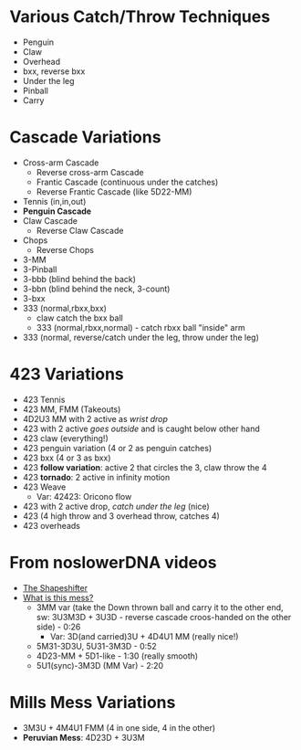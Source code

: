 # Various Catch/Throw Techniques

- Penguin
- Claw
- Overhead
- bxx, reverse bxx
- Under the leg
- Pinball
- Carry

# Cascade Variations

- Cross-arm Cascade
  - Reverse cross-arm Cascade
  - Frantic Cascade (continuous under the catches)
  - Reverse Frantic Cascade (like 5D22-MM)
- Tennis (in,in,out)
- **Penguin Cascade**
- Claw Cascade
  - Reverse Claw Cascade
- Chops
  - Reverse Chops
- 3-MM
- 3-Pinball
- 3-bbb (blind behind the back)
- 3-bbn (blind behind the neck, 3-count)
- 3-bxx
- 333 (normal,rbxx,bxx)
  - claw catch the bxx ball
  - 333 (normal,rbxx,normal) - catch rbxx ball "inside" arm
- 333 (normal, reverse/catch under the leg, throw under the leg)

# 423 Variations

- 423 Tennis
- 423 MM, FMM (Takeouts)
- 4D2U3 MM with 2 active as *wrist drop*
- 423 with 2 active *goes outside* and is caught below other hand
- 423 claw (everything!)
- 423 penguin variation (4 or 2 as penguin catches)
- 423 bxx (4 or 3 as bxx)
- 423 **follow variation**: active 2 that circles the 3, claw throw the 4
- 423 **tornado**: 2 active in infinity motion
- 423 Weave
  - Var: 42423: Oricono flow
- 423 with 2 active drop, *catch under the leg* (nice)
- 423 (4 high throw and 3 overhead throw, catches 4)
- 423 overheads

# From noslowerDNA videos

- [The Shapeshifter](https://www.youtube.com/watch?v=Wrbzlipw0gA)
- [What is this mess?](https://www.youtube.com/watch?v=cUfOLJbIMQ4)
  - 3MM var (take the Down thrown ball and carry it to the other end, 
sw: 3U3M3D + 3U3D - reverse cascade croos-handed on the other side) - 0:26
    - Var: 3D(and carried)3U + 4D4U1 MM (really nice!)
  - 5M31-3D3U, 5U31-3M3D - 0:52
  - 4D23-MM + 5D1-like  - 1:30 (really smooth)
  - 5U1(sync)-3M3D (MM Var) - 2:20

# Mills Mess Variations

- 3M3U + 4M4U1 FMM (4 in one side, 4 in the other)
- **Peruvian Mess**: 4D23D + 3U3M 



